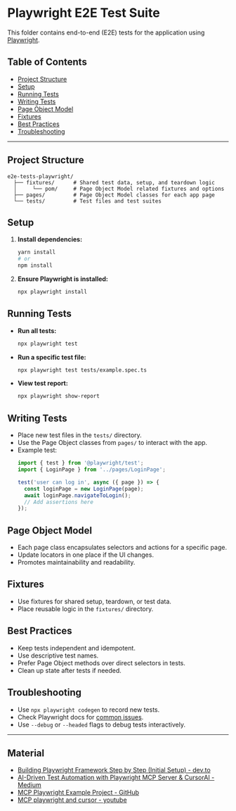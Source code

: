 # Playwright E2E Test Suite

This folder contains end-to-end (E2E) tests for the application using [Playwright](https://playwright.dev/).

## Table of Contents
- [Project Structure](#project-structure)
- [Setup](#setup)
- [Running Tests](#running-tests)
- [Writing Tests](#writing-tests)
- [Page Object Model](#page-object-model)
- [Fixtures](#fixtures)
- [Best Practices](#best-practices)
- [Troubleshooting](#troubleshooting)

---

## Project Structure

```
e2e-tests-playwright/
  ├── fixtures/      # Shared test data, setup, and teardown logic
  │     └── pom/     # Page Object Model related fixtures and options
  ├── pages/         # Page Object Model classes for each app page
  └── tests/         # Test files and test suites
```

## Setup

1. **Install dependencies:**
   ```bash
   yarn install
   # or
   npm install
   ```
2. **Ensure Playwright is installed:**
   ```bash
   npx playwright install
   ```

## Running Tests

- **Run all tests:**
  ```bash
  npx playwright test
  ```
- **Run a specific test file:**
  ```bash
  npx playwright test tests/example.spec.ts
  ```
- **View test report:**
  ```bash
  npx playwright show-report
  ```

## Writing Tests

- Place new test files in the `tests/` directory.
- Use the Page Object classes from `pages/` to interact with the app.
- Example test:
  ```ts
  import { test } from '@playwright/test';
  import { LoginPage } from '../pages/LoginPage';

  test('user can log in', async ({ page }) => {
    const loginPage = new LoginPage(page);
    await loginPage.navigateToLogin();
    // Add assertions here
  });
  ```

## Page Object Model

- Each page class encapsulates selectors and actions for a specific page.
- Update locators in one place if the UI changes.
- Promotes maintainability and readability.

## Fixtures

- Use fixtures for shared setup, teardown, or test data.
- Place reusable logic in the `fixtures/` directory.

## Best Practices
- Keep tests independent and idempotent.
- Use descriptive test names.
- Prefer Page Object methods over direct selectors in tests.
- Clean up state after tests if needed.

## Troubleshooting
- Use `npx playwright codegen` to record new tests.
- Check Playwright docs for [common issues](https://playwright.dev/docs/faq).
- Use `--debug` or `--headed` flags to debug tests interactively.

---

## Material
- [Building Playwright Framework Step by Step (Initial Setup) - dev.to](https://dev.to/idavidov13/building-playwright-framework-step-by-step-initial-setup-3iba)
- [AI-Driven Test Automation with Playwright MCP Server & CursorAI - Medium](https://medium.com/@sumit.somanchd/ai-driven-test-automation-with-playwright-mcp-server-cursorai-c974f2d6b191)
- [MCP Playwright Example Project - GitHub](https://github.com/executeautomation/mcp-playwright)
- [MCP playwright and cursor - youtube](https://www.youtube.com/watch?v=cNh3_r6UjKk&ab_channel=JoanMedia)